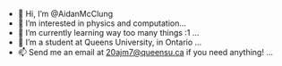 - 👋 Hi, I’m @AidanMcClung
- 👀 I’m interested in physics and computation...
- 🌱 I’m currently learning way too many things :1 ...
- 🌱 I’m a student at Queens University, in Ontario ...
- 📫 Send me an email at 20ajm7@queensu.ca if you need anything! ...

<!---
AidanMcClung/AidanMcClung is a ✨ special ✨ repository because its `README.md` (this file) appears on your GitHub profile.
You can click the Preview link to take a look at your changes.
--->
